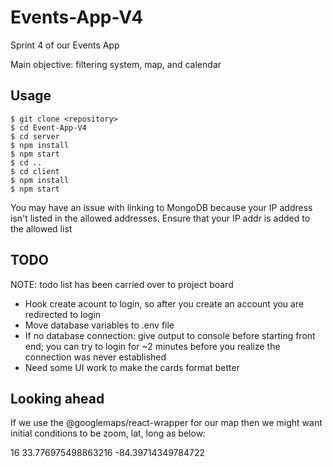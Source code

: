 # Events-App-V4
Sprint 4 of our Events App

Main objective: filtering system, map, and calendar

## Usage
```
$ git clone <repository>
$ cd Event-App-V4
$ cd server
$ npm install
$ npm start
$ cd ..
$ cd client
$ npm install
$ npm start
```

You may have an issue with linking to MongoDB because your IP address isn't listed in the allowed addresses. Ensure that your IP addr is added to the allowed list

## TODO
NOTE: todo list has been carried over to project board
* Hook create acount to login, so after you create an account you are redirected to login
* Move database variables to .env file
* If no database connection: give output to console before starting front end; you can try to login for ~2 minutes before you realize the connection was never established
* Need some UI work to make the cards format better

## Looking ahead
If we use the @googlemaps/react-wrapper for our map then we might want initial conditions to be zoom, lat, long as below:

16
33.776975498863216
-84.39714349784722



